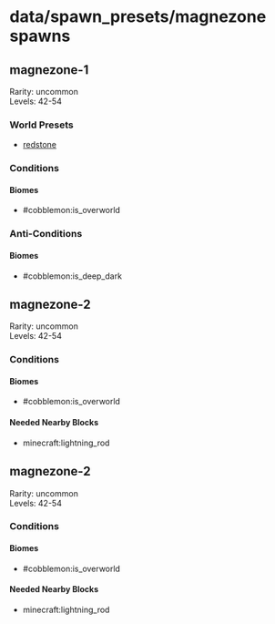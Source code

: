 # data/spawn_presets/magnezone spawns  
  
## magnezone-1  
Rarity: uncommon  
Levels: 42-54  
  
### World Presets  
* [redstone](/data/world_presets/redstone.md)  
  
### Conditions  
  
#### Biomes  
  * #cobblemon:is_overworld
  
  
### Anti-Conditions  
  
#### Biomes  
  * #cobblemon:is_deep_dark
  
  
## magnezone-2  
Rarity: uncommon  
Levels: 42-54  
  
### Conditions  
  
#### Biomes  
  * #cobblemon:is_overworld
  
  
#### Needed Nearby Blocks  
  * minecraft:lightning_rod
  
  
## magnezone-2  
Rarity: uncommon  
Levels: 42-54  
  
### Conditions  
  
#### Biomes  
  * #cobblemon:is_overworld
  
  
#### Needed Nearby Blocks  
  * minecraft:lightning_rod
  
